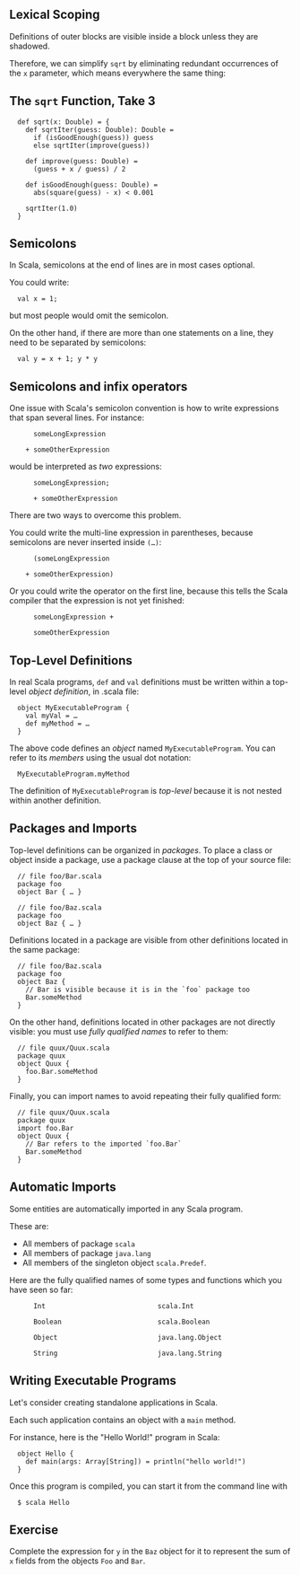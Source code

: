
## Lexical Scoping

Definitions of outer blocks are visible inside a block unless they are shadowed.

Therefore, we can simplify `sqrt` by eliminating redundant occurrences of the `x` parameter, which means
everywhere the same thing:

## The `sqrt` Function, Take 3

      def sqrt(x: Double) = {
        def sqrtIter(guess: Double): Double =
          if (isGoodEnough(guess)) guess
          else sqrtIter(improve(guess))
    
        def improve(guess: Double) =
          (guess + x / guess) / 2
    
        def isGoodEnough(guess: Double) =
          abs(square(guess) - x) < 0.001
    
        sqrtIter(1.0)
      }

## Semicolons 

In Scala, semicolons at the end of lines are in most cases optional.

You could write:

      val x = 1;

but most people would omit the semicolon.

On the other hand, if there are more than one statements on a line, they need to be
separated by semicolons:

      val y = x + 1; y * y

## Semicolons and infix operators

One issue with Scala's semicolon convention is how to write expressions that span
several lines. For instance:
```
      someLongExpression
```
```
    + someOtherExpression
```
would be interpreted as *two* expressions:
```
      someLongExpression;
```
```
      + someOtherExpression
```
There are two ways to overcome this problem.

You could write the multi-line expression in parentheses, because semicolons
are never inserted inside `(…)`:
```
      (someLongExpression
```
```
    + someOtherExpression)
```
Or you could write the operator on the first line, because this tells the Scala
compiler that the expression is not yet finished:
```
      someLongExpression +
```
```
      someOtherExpression
```
## Top-Level Definitions

In real Scala programs, `def` and `val` definitions must be written
within a top-level *object definition*, in .scala file:

      object MyExecutableProgram {
        val myVal = …
        def myMethod = …
      }

The above code defines an *object* named `MyExecutableProgram`. You
can refer to its *members* using the usual dot notation:

      MyExecutableProgram.myMethod

The definition of `MyExecutableProgram` is *top-level* because it
is not nested within another definition.

## Packages and Imports 

Top-level definitions can be organized in *packages*.
To place a class or object inside a package, use a package clause
at the top of your source file:

      // file foo/Bar.scala
      package foo
      object Bar { … }

      // file foo/Baz.scala
      package foo
      object Baz { … }

Definitions located in a package are visible from other definitions
located in the same package:

      // file foo/Baz.scala
      package foo
      object Baz {
        // Bar is visible because it is in the `foo` package too
        Bar.someMethod
      }

On the other hand, definitions located in other packages are not directly
visible: you must use *fully qualified names* to refer to them:

      // file quux/Quux.scala
      package quux
      object Quux {
        foo.Bar.someMethod
      }

Finally, you can import names to avoid repeating their fully qualified form:

      // file quux/Quux.scala
      package quux
      import foo.Bar
      object Quux {
        // Bar refers to the imported `foo.Bar`
        Bar.someMethod
      }

## Automatic Imports 

Some entities are automatically imported in any Scala program.

These are:

 - All members of package `scala`
 - All members of package `java.lang`
 - All members of the singleton object `scala.Predef`.

Here are the fully qualified names of some types and functions
which you have seen so far:

```
      Int                            scala.Int
```
```
      Boolean                        scala.Boolean
```
```
      Object                         java.lang.Object
```
```
      String                         java.lang.String
```
## Writing Executable Programs 
 
Let's consider creating standalone
applications in Scala.

Each such application contains an object with a `main` method.

For instance, here is the "Hello World!" program in Scala:

      object Hello {
        def main(args: Array[String]) = println("hello world!")
      }

Once this program is compiled, you can start it from the command line with

      $ scala Hello

## Exercise
Complete the expression for `y` in the `Baz` object for it  to represent the sum of `x` fields from the objects `Foo` and `Bar`.